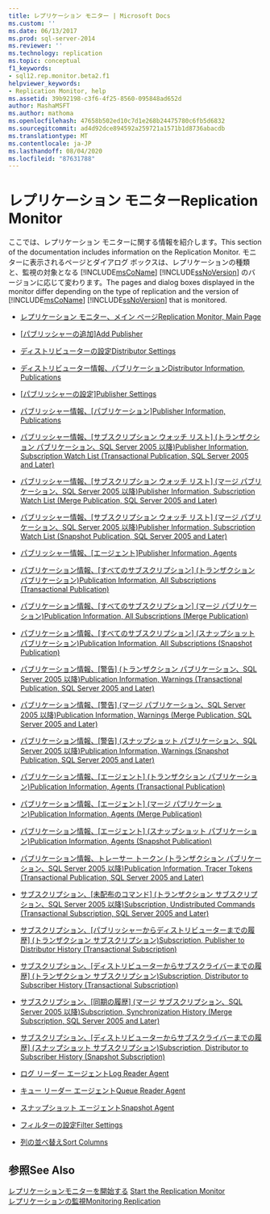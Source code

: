```yaml
---
title: レプリケーション モニター | Microsoft Docs
ms.custom: ''
ms.date: 06/13/2017
ms.prod: sql-server-2014
ms.reviewer: ''
ms.technology: replication
ms.topic: conceptual
f1_keywords:
- sql12.rep.monitor.beta2.f1
helpviewer_keywords:
- Replication Monitor, help
ms.assetid: 39b92198-c3f6-4f25-8560-095848ad652d
author: MashaMSFT
ms.author: mathoma
ms.openlocfilehash: 47658b502ed10c7d1e268b24475780c6fb5d6832
ms.sourcegitcommit: ad4d92dce894592a259721a1571b1d8736abacdb
ms.translationtype: MT
ms.contentlocale: ja-JP
ms.lasthandoff: 08/04/2020
ms.locfileid: "87631788"
---
```

# <a name="replication-monitor"></a><span data-ttu-id="4d315-102">レプリケーション モニター</span><span class="sxs-lookup"><span data-stu-id="4d315-102">Replication Monitor</span></span>
  <span data-ttu-id="4d315-103">ここでは、レプリケーション モニターに関する情報を紹介します。</span><span class="sxs-lookup"><span data-stu-id="4d315-103">This section of the documentation includes information on the Replication Monitor.</span></span> <span data-ttu-id="4d315-104">モニターに表示されるページとダイアログ ボックスは、レプリケーションの種類と、監視の対象となる [!INCLUDE[msCoName](../../includes/msconame-md.md)] [!INCLUDE[ssNoVersion](../../includes/ssnoversion-md.md)] のバージョンに応じて変わります。</span><span class="sxs-lookup"><span data-stu-id="4d315-104">The pages and dialog boxes displayed in the monitor differ depending on the type of replication and the version of [!INCLUDE[msCoName](../../includes/msconame-md.md)] [!INCLUDE[ssNoVersion](../../includes/ssnoversion-md.md)] that is monitored.</span></span>  
  
-   [<span data-ttu-id="4d315-105">レプリケーション モニター、メイン ページ</span><span class="sxs-lookup"><span data-stu-id="4d315-105">Replication Monitor, Main Page</span></span>](replication-monitor-main-page.md)  
  
-   <span data-ttu-id="4d315-106">[[パブリッシャーの追加]](add-publisher.md)</span><span class="sxs-lookup"><span data-stu-id="4d315-106">[Add Publisher](add-publisher.md)</span></span>  
  
-   [<span data-ttu-id="4d315-107">ディストリビューターの設定</span><span class="sxs-lookup"><span data-stu-id="4d315-107">Distributor Settings</span></span>](distributor-settings.md)  
  
-   [<span data-ttu-id="4d315-108">ディストリビューター情報、パブリケーション</span><span class="sxs-lookup"><span data-stu-id="4d315-108">Distributor Information, Publications</span></span>](distributor-information-publications.md)  

-   <span data-ttu-id="4d315-109">[[パブリッシャーの設定]](publisher-settings.md)</span><span class="sxs-lookup"><span data-stu-id="4d315-109">[Publisher Settings](publisher-settings.md)</span></span>  
  
-   <span data-ttu-id="4d315-110">[パブリッシャー情報、[パブリケーション]](publisher-information-publications.md)</span><span class="sxs-lookup"><span data-stu-id="4d315-110">[Publisher Information, Publications](publisher-information-publications.md)</span></span>  
  
-   <span data-ttu-id="4d315-111">[パブリッシャー情報、[サブスクリプション ウォッチ リスト] &#40;トランザクション パブリケーション、SQL Server 2005 以降&#41;](publisher-information-subscription-watch-list-transactional.md)</span><span class="sxs-lookup"><span data-stu-id="4d315-111">[Publisher Information, Subscription Watch List &#40;Transactional Publication, SQL Server 2005 and Later&#41;](publisher-information-subscription-watch-list-transactional.md)</span></span>  
  
-   <span data-ttu-id="4d315-112">[パブリッシャー情報、[サブスクリプション ウォッチ リスト] &#40;マージ パブリケーション、SQL Server 2005 以降&#41;](publisher-information-subscription-watch-list-merge-publication.md)</span><span class="sxs-lookup"><span data-stu-id="4d315-112">[Publisher Information, Subscription Watch List &#40;Merge Publication, SQL Server 2005 and Later&#41;](publisher-information-subscription-watch-list-merge-publication.md)</span></span>  
  
-   <span data-ttu-id="4d315-113">[パブリッシャー情報、[サブスクリプション ウォッチ リスト] &#40;マージ パブリケーション、SQL Server 2005 以降&#41;](publisher-information-subscription-watch-list-snapshot.md)</span><span class="sxs-lookup"><span data-stu-id="4d315-113">[Publisher Information, Subscription Watch List &#40;Snapshot Publication, SQL Server 2005 and Later&#41;](publisher-information-subscription-watch-list-snapshot.md)</span></span>  
  
-   <span data-ttu-id="4d315-114">[パブリッシャー情報、[エージェント]](publisher-information-agents.md)</span><span class="sxs-lookup"><span data-stu-id="4d315-114">[Publisher Information, Agents](publisher-information-agents.md)</span></span>  
  
-   <span data-ttu-id="4d315-115">[パブリケーション情報、[すべてのサブスクリプション] &#40;トランザクション パブリケーション&#41;](publication-information-all-subscriptions-transactional-publication.md)</span><span class="sxs-lookup"><span data-stu-id="4d315-115">[Publication Information, All Subscriptions &#40;Transactional Publication&#41;](publication-information-all-subscriptions-transactional-publication.md)</span></span>  
  
-   <span data-ttu-id="4d315-116">[パブリケーション情報、[すべてのサブスクリプション] &#40;マージ パブリケーション&#41;](publication-information-all-subscriptions-merge-publication.md)</span><span class="sxs-lookup"><span data-stu-id="4d315-116">[Publication Information, All Subscriptions &#40;Merge Publication&#41;](publication-information-all-subscriptions-merge-publication.md)</span></span>  
  
-   <span data-ttu-id="4d315-117">[パブリケーション情報、[すべてのサブスクリプション] &#40;スナップショット パブリケーション&#41;](publication-information-all-subscriptions-snapshot-publication.md)</span><span class="sxs-lookup"><span data-stu-id="4d315-117">[Publication Information, All Subscriptions &#40;Snapshot Publication&#41;](publication-information-all-subscriptions-snapshot-publication.md)</span></span>  
  
-   <span data-ttu-id="4d315-118">[パブリケーション情報、[警告] &#40;トランザクション パブリケーション、SQL Server 2005 以降&#41;](publication-information-warnings-transactional-publication.md)</span><span class="sxs-lookup"><span data-stu-id="4d315-118">[Publication Information, Warnings &#40;Transactional Publication, SQL Server 2005 and Later&#41;](publication-information-warnings-transactional-publication.md)</span></span>  
  
-   <span data-ttu-id="4d315-119">[パブリケーション情報、[警告] &#40;マージ パブリケーション、SQL Server 2005 以降&#41;](publication-information-warnings-merge-publication-sql-server-2005-and-later.md)</span><span class="sxs-lookup"><span data-stu-id="4d315-119">[Publication Information, Warnings &#40;Merge Publication, SQL Server 2005 and Later&#41;](publication-information-warnings-merge-publication-sql-server-2005-and-later.md)</span></span>  
  
-   <span data-ttu-id="4d315-120">[パブリケーション情報、[警告] &#40;スナップショット パブリケーション、SQL Server 2005 以降&#41;](publication-information-warnings-snapshot-publication-sql-server-2005-and-later.md)</span><span class="sxs-lookup"><span data-stu-id="4d315-120">[Publication Information, Warnings &#40;Snapshot Publication, SQL Server 2005 and Later&#41;](publication-information-warnings-snapshot-publication-sql-server-2005-and-later.md)</span></span>  
  
-   <span data-ttu-id="4d315-121">[パブリケーション情報、[エージェント] &#40;トランザクション パブリケーション&#41;](publication-information-agents-transactional-publication.md)</span><span class="sxs-lookup"><span data-stu-id="4d315-121">[Publication Information, Agents &#40;Transactional Publication&#41;](publication-information-agents-transactional-publication.md)</span></span>  
  
-   <span data-ttu-id="4d315-122">[パブリケーション情報、[エージェント] &#40;マージ パブリケーション&#41;](publication-information-agents-merge-publication.md)</span><span class="sxs-lookup"><span data-stu-id="4d315-122">[Publication Information, Agents &#40;Merge Publication&#41;](publication-information-agents-merge-publication.md)</span></span>  
  
-   <span data-ttu-id="4d315-123">[パブリケーション情報、[エージェント] &#40;スナップショット パブリケーション&#41;](publication-information-agents-snapshot-publication.md)</span><span class="sxs-lookup"><span data-stu-id="4d315-123">[Publication Information, Agents &#40;Snapshot Publication&#41;](publication-information-agents-snapshot-publication.md)</span></span>  
  
-   [<span data-ttu-id="4d315-124">パブリケーション情報、トレーサー トークン &#40;トランザクション パブリケーション、SQL Server 2005 以降&#41;</span><span class="sxs-lookup"><span data-stu-id="4d315-124">Publication Information, Tracer Tokens &#40;Transactional Publication, SQL Server 2005 and Later&#41;</span></span>](publication-information-tracer-tokens-sql-server-2005-and-later.md)  
  
-   <span data-ttu-id="4d315-125">[サブスクリプション、[未配布のコマンド] &#40;トランザクション サブスクリプション、SQL Server 2005 以降&#41;](subscription-undistributed-commands-transactional-subscription.md)</span><span class="sxs-lookup"><span data-stu-id="4d315-125">[Subscription, Undistributed Commands &#40;Transactional Subscription, SQL Server 2005 and Later&#41;](subscription-undistributed-commands-transactional-subscription.md)</span></span>  
  
-   <span data-ttu-id="4d315-126">[サブスクリプション、[パブリッシャーからディストリビューターまでの履歴] &#40;トランザクション サブスクリプション&#41;](subscription-publisher-to-distributor-history-transactional-subscription.md)</span><span class="sxs-lookup"><span data-stu-id="4d315-126">[Subscription, Publisher to Distributor History &#40;Transactional Subscription&#41;](subscription-publisher-to-distributor-history-transactional-subscription.md)</span></span>  
  
-   <span data-ttu-id="4d315-127">[サブスクリプション、[ディストリビューターからサブスクライバーまでの履歴] &#40;トランザクション サブスクリプション&#41;](subscription-distributor-to-subscriber-history-transactional-subscription.md)</span><span class="sxs-lookup"><span data-stu-id="4d315-127">[Subscription, Distributor to Subscriber History &#40;Transactional Subscription&#41;](subscription-distributor-to-subscriber-history-transactional-subscription.md)</span></span>  
  
-   <span data-ttu-id="4d315-128">[サブスクリプション、[同期の履歴] &#40;マージ サブスクリプション、SQL Server 2005 以降&#41;](subscription-synchronization-history.md)</span><span class="sxs-lookup"><span data-stu-id="4d315-128">[Subscription, Synchronization History &#40;Merge Subscription, SQL Server 2005 and Later&#41;](subscription-synchronization-history.md)</span></span>  
  
-   <span data-ttu-id="4d315-129">[サブスクリプション、[ディストリビューターからサブスクライバーまでの履歴] &#40;スナップショット サブスクリプション&#41;](subscription-distributor-to-subscriber-history-snapshot-subscription.md)</span><span class="sxs-lookup"><span data-stu-id="4d315-129">[Subscription, Distributor to Subscriber History &#40;Snapshot Subscription&#41;](subscription-distributor-to-subscriber-history-snapshot-subscription.md)</span></span>  
  
-   [<span data-ttu-id="4d315-130">ログ リーダー エージェント</span><span class="sxs-lookup"><span data-stu-id="4d315-130">Log Reader Agent</span></span>](log-reader-agent.md)  
  
-   [<span data-ttu-id="4d315-131">キュー リーダー エージェント</span><span class="sxs-lookup"><span data-stu-id="4d315-131">Queue Reader Agent</span></span>](queue-reader-agent.md)  
  
-   [<span data-ttu-id="4d315-132">スナップショット エージェント</span><span class="sxs-lookup"><span data-stu-id="4d315-132">Snapshot Agent</span></span>](snapshot-agent.md)  
  
-   [<span data-ttu-id="4d315-133">フィルターの設定</span><span class="sxs-lookup"><span data-stu-id="4d315-133">Filter Settings</span></span>](filter-settings.md)  
  
-   [<span data-ttu-id="4d315-134">列の並べ替え</span><span class="sxs-lookup"><span data-stu-id="4d315-134">Sort Columns</span></span>](sort-columns.md)  
  
## <a name="see-also"></a><span data-ttu-id="4d315-135">参照</span><span class="sxs-lookup"><span data-stu-id="4d315-135">See Also</span></span>  
 <span data-ttu-id="4d315-136">[レプリケーションモニターを開始する](monitor/start-the-replication-monitor.md) </span><span class="sxs-lookup"><span data-stu-id="4d315-136">[Start the Replication Monitor](monitor/start-the-replication-monitor.md) </span></span>  
 [<span data-ttu-id="4d315-137">レプリケーションの監視</span><span class="sxs-lookup"><span data-stu-id="4d315-137">Monitoring Replication</span></span>](monitoring-replication.md)   
  
  
